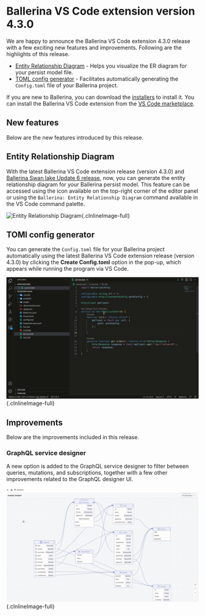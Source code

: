 # Ballerina VS Code extension version 4.3.0

We are happy to announce the Ballerina VS Code extension 4.3.0 release with a few exciting new features and improvements. Following are the highlights of this release.

- [Entity Relationship Diagram](#entity-relationship-diagram) - Helps you visualize the ER diagram for your persist model file.
- [TOML config generator](#toml-config-generator) - Facilitates automatically generating the `Config.toml` file of your Ballerina project.

If you are new to Ballerina, you can download the [installers](https://ballerina.io/downloads/) to install it. You can install the Ballerina VS Code extension from the [VS Code marketplace](https://marketplace.visualstudio.com/items?itemName=WSO2.ballerina).

## New features

Below are the new features introduced by this release.

## Entity Relationship Diagram

With the latest Ballerina VS Code extension release (version 4.3.0) and <a href="https://ballerina.io/downloads/" target="_blank">Ballerina Swan lake Update 6 release</a>, now, you can generate the entity relationship diagram for your Ballerina persist model. This feature can be accessed using the icon available on the top-right corner of the editor panel or using the `Ballerina: Entity Relationship Diagram` command available in the VS Code command palette.

![Entity Relationship Diagram](../img/release-notes/v-4.3.0/er-diagram.gif){.cInlineImage-full}

## TOMl config generator

You can generate the `Config.toml` file for your Ballerina project automatically using the latest Ballerina VS Code extension release (version 4.3.0) by clicking the **Create Config.toml** option in the pop-up, which appears while running the program via VS Code. 

![TOMl config generator](../img/release-notes/v-4.3.0/toml-config-creator.gif){.cInlineImage-full}

## Improvements

Below are the improvements included in this release.

### GraphQL service designer

A new option is added to the GraphQL service designer to filter between queries, mutations, and subscriptions, together with a few other improvements related to the GraphQL designer UI.

![GraphQL filtering](../img/release-notes/v-4.3.0/graphql-filtering.gif){.cInlineImage-full}
